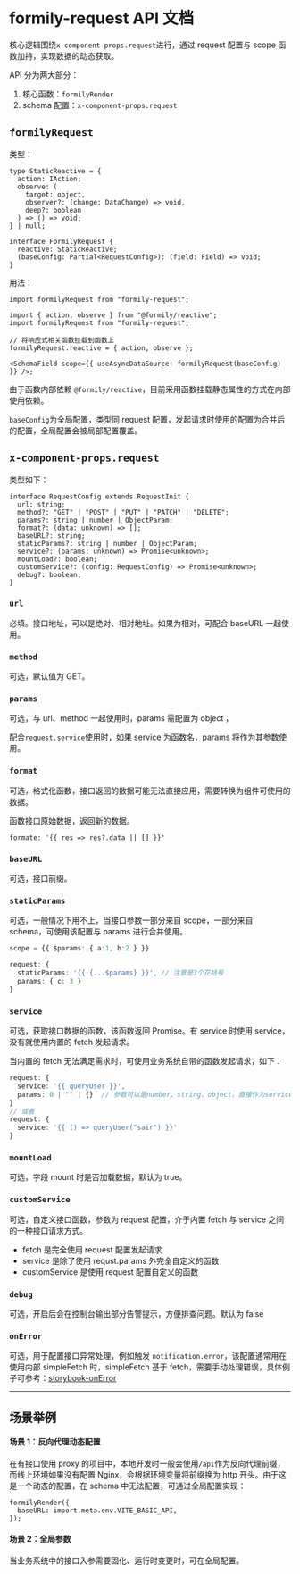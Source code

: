 # formily-request API 文档

核心逻辑围绕`x-component-props.request`进行，通过 request 配置与 scope 函数加持，实现数据的动态获取。

API 分为两大部分：

1. 核心函数：`formilyRender`
2. schema 配置：`x-component-props.request`

## `formilyRequest`

类型：

```tsx
type StaticReactive = {
  action: IAction;
  observe: (
    target: object,
    observer?: (change: DataChange) => void,
    deep?: boolean
  ) => () => void;
} | null;

interface FormilyRequest {
  reactive: StaticReactive;
  (baseConfig: Partial<RequestConfig>): (field: Field) => void;
}
```

用法：

```tsx
import formilyRequest from "formily-request";

import { action, observe } from "@formily/reactive";
import formilyRequest from "formily-request";

// 将响应式相关函数挂载到函数上
formilyRequest.reactive = { action, observe };

<SchemaField scope={{ useAsyncDataSource: formilyRequest(baseConfig) }} />;
```

由于函数内部依赖 `@formily/reactive`，目前采用函数挂载静态属性的方式在内部使用依赖。

`baseConfig`为全局配置，类型同 request 配置，发起请求时使用的配置为合并后的配置，全局配置会被局部配置覆盖。

## `x-component-props.request`

类型如下：

```tsx
interface RequestConfig extends RequestInit {
  url: string;
  method?: "GET" | "POST" | "PUT" | "PATCH" | "DELETE";
  params?: string | number | ObjectParam;
  format?: (data: unknown) => [];
  baseURL?: string;
  staticParams?: string | number | ObjectParam;
  service?: (params: unknown) => Promise<unknown>;
  mountLoad?: boolean;
  customService?: (config: RequestConfig) => Promise<unknown>;
  debug?: boolean;
}
```

### `url`

必填。接口地址，可以是绝对、相对地址。如果为相对，可配合 baseURL 一起使用。

### `method`

可选，默认值为 GET。

### `params`

可选，与 url、method 一起使用时，params 需配置为 object；

配合`request.service`使用时，如果 service 为函数名，params 将作为其参数使用。

### `format`

可选，格式化函数，接口返回的数据可能无法直接应用，需要转换为组件可使用的数据。

函数接口原始数据，返回新的数据。

```
formate: '{{ res => res?.data || [] }}'
```

### `baseURL`

可选，接口前缀。

### `staticParams`

可选，一般情况下用不上，当接口参数一部分来自 scope，一部分来自 schema，可使用该配置与 params 进行合并使用。

```ts
scope = {{ $params: { a:1, b:2 } }}

request: {
  staticParams: '{{ {...$params} }}', // 注意是3个花括号
  params: { c: 3 }
}
```

### `service`

可选，获取接口数据的函数，该函数返回 Promise。有 service 时使用 service，没有就使用内置的 fetch 发起请求。

当内置的 fetch 无法满足需求时，可使用业务系统自带的函数发起请求，如下：

```ts
request: {
  service: '{{ queryUser }}',
  params: 0 | "" | {}  // 参数可以是number、string、object，直接作为service参数
}
// 或者
request: {
  service: '{{ () => queryUser("sair") }}'
}
```

### `mountLoad`

可选，字段 mount 时是否加载数据，默认为 true。

### `customService`

可选，自定义接口函数，参数为 request 配置，介于内置 fetch 与 service 之间的一种接口请求方式。

- fetch 是完全使用 request 配置发起请求
- service 是除了使用 requst.params 外完全自定义的函数
- customService 是使用 request 配置自定义的函数

### `debug`

可选，开启后会在控制台输出部分告警提示，方便排查问题。默认为 false

### `onError`

可选，用于配置接口异常处理，例如触发 `notification.error`，该配置通常用在使用内部 simpleFetch 时，simpleFetch 基于 fetch，需要手动处理错误，具体例子可参考：[storybook-onError](https://007sair.github.io/formily-request/?path=/story/example-onerror--url-error)

---

## 场景举例

#### 场景 1：反向代理动态配置

在有接口使用 proxy 的项目中，本地开发时一般会使用`/api`作为反向代理前缀，而线上环境如果没有配置 Nginx，会根据环境变量将前缀换为 http 开头。由于这是一个动态的配置，在 schema 中无法配置，可通过全局配置实现：

```tsx
formilyRender({
  baseURL: import.meta.env.VITE_BASIC_API,
});
```

#### 场景 2：全局参数

当业务系统中的接口入参需要固化、运行时变更时，可在全局配置。

